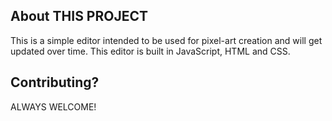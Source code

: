 
## About THIS PROJECT

This is a simple editor intended to be used for pixel-art creation and will get updated over time. This editor is built in JavaScript, HTML and CSS.

## Contributing?

ALWAYS WELCOME!
